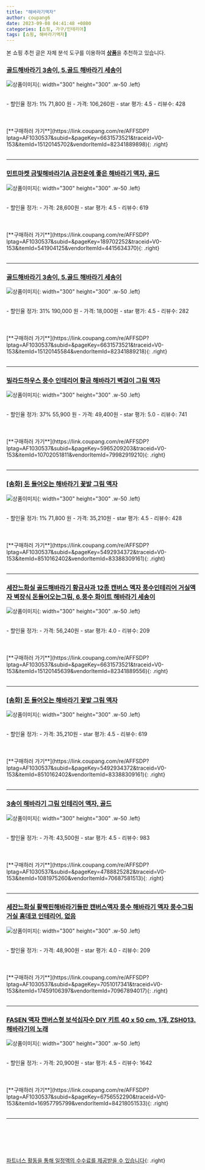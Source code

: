 ```yaml
---
title: "해바라기액자"
author: coupang6
date: 2023-09-08 04:41:48 +0800
categories: [쇼핑, 가구/인테리어]
tags: [쇼핑, 해바라기액자]
---
```


본 쇼핑 추천 글은 자체 분석 도구를 이용하여 [**상품**](https://link.coupang.com/a/bao1ui)을 추천하고 있습니다.

### [골드해바라기 3송이, 5.골드 해바라기 세송이](https://link.coupang.com/re/AFFSDP?lptag=AF1030537&subid=&pageKey=6631573521&traceid=V0-153&itemId=15120145702&vendorItemId=82341889898)

![상품이미지](https://thumbnail7.coupangcdn.com/thumbnails/remote/230x230ex/image/vendor_inventory/35ce/8b320a3b3fb779e12f6c20661eb7faad85fbd0d52be64c3e177ea51bbc99.jpg){: width="300" height="300" .w-50 .left}


<br>
- 할인율 정가: 1%  71,800   원
- 가격: 106,260원
- star 평가: 4.5
- 리뷰수: 428
<br>
<br>
<br>
<br>
[**구매하러 가기**](https://link.coupang.com/re/AFFSDP?lptag=AF1030537&subid=&pageKey=6631573521&traceid=V0-153&itemId=15120145702&vendorItemId=82341889898){: .right}
<br>
<br>

---

### [민트마켓 금빛해바라기A 금전운에 좋은 해바라기 액자, 골드](https://link.coupang.com/re/AFFSDP?lptag=AF1030537&subid=&pageKey=189702252&traceid=V0-153&itemId=541904125&vendorItemId=4415634370)

![상품이미지](https://thumbnail9.coupangcdn.com/thumbnails/remote/230x230ex/image/vendor_inventory/6431/aace348dd42651918e9185a2e917f5a9e87bf9c43b8e21ca490514319f38.jpg){: width="300" height="300" .w-50 .left}


<br>
- 할인율 정가: 
- 가격: 28,600원
- star 평가: 4.5
- 리뷰수: 619
<br>
<br>
<br>
<br>
[**구매하러 가기**](https://link.coupang.com/re/AFFSDP?lptag=AF1030537&subid=&pageKey=189702252&traceid=V0-153&itemId=541904125&vendorItemId=4415634370){: .right}
<br>
<br>

---

### [골드해바라기 3송이, 5.골드 해바라기 세송이](https://link.coupang.com/re/AFFSDP?lptag=AF1030537&subid=&pageKey=6631573521&traceid=V0-153&itemId=15120145584&vendorItemId=82341889218)

![상품이미지](https://thumbnail7.coupangcdn.com/thumbnails/remote/230x230ex/image/vendor_inventory/35ce/8b320a3b3fb779e12f6c20661eb7faad85fbd0d52be64c3e177ea51bbc99.jpg){: width="300" height="300" .w-50 .left}


<br>
- 할인율 정가: 31%  190,000   원
- 가격: 18,000원
- star 평가: 4.5
- 리뷰수: 282
<br>
<br>
<br>
<br>
[**구매하러 가기**](https://link.coupang.com/re/AFFSDP?lptag=AF1030537&subid=&pageKey=6631573521&traceid=V0-153&itemId=15120145584&vendorItemId=82341889218){: .right}
<br>
<br>

---

### [빌라드하우스 풍수 인테리어 황금 해바라기 벽걸이 그림 액자](https://link.coupang.com/re/AFFSDP?lptag=AF1030537&subid=&pageKey=5965209203&traceid=V0-153&itemId=10702051811&vendorItemId=79982919210)

![상품이미지](https://thumbnail10.coupangcdn.com/thumbnails/remote/230x230ex/image/retail/images/2970583860985857-9bec9d18-b9f8-4491-8bf1-895566270b9f.jpg){: width="300" height="300" .w-50 .left}


<br>
- 할인율 정가: 37%  55,900   원
- 가격: 49,400원
- star 평가: 5.0
- 리뷰수: 741
<br>
<br>
<br>
<br>
[**구매하러 가기**](https://link.coupang.com/re/AFFSDP?lptag=AF1030537&subid=&pageKey=5965209203&traceid=V0-153&itemId=10702051811&vendorItemId=79982919210){: .right}
<br>
<br>

---

### [[송화] 돈 들어오는 해바라기 꽃밭 그림 액자](https://link.coupang.com/re/AFFSDP?lptag=AF1030537&subid=&pageKey=5492934372&traceid=V0-153&itemId=8510162402&vendorItemId=83388309161)

![상품이미지](https://thumbnail7.coupangcdn.com/thumbnails/remote/230x230ex/image/vendor_inventory/cc62/ee796be5a70b5514e0b80385bca54642a9f3f8fe741eb1b5a456a7644b61.png){: width="300" height="300" .w-50 .left}


<br>
- 할인율 정가: 1%  71,800   원
- 가격: 35,210원
- star 평가: 4.5
- 리뷰수: 428
<br>
<br>
<br>
<br>
[**구매하러 가기**](https://link.coupang.com/re/AFFSDP?lptag=AF1030537&subid=&pageKey=5492934372&traceid=V0-153&itemId=8510162402&vendorItemId=83388309161){: .right}
<br>
<br>

---

### [세잔느화실 골드해바라기 황금사과 12종 캔버스 액자 풍수인테리어 거실액자 벽장식 돈들어오는그림, 6.풍수 화이트 해바라기 세송이](https://link.coupang.com/re/AFFSDP?lptag=AF1030537&subid=&pageKey=6631573521&traceid=V0-153&itemId=15120145639&vendorItemId=82341889556)

![상품이미지](https://thumbnail7.coupangcdn.com/thumbnails/remote/230x230ex/image/vendor_inventory/5649/2907987a32e58cd9084a6a09af5fbe13b125c078838a4aa89e40dfb7bedf.jpg){: width="300" height="300" .w-50 .left}


<br>
- 할인율 정가: 
- 가격: 56,240원
- star 평가: 4.0
- 리뷰수: 209
<br>
<br>
<br>
<br>
[**구매하러 가기**](https://link.coupang.com/re/AFFSDP?lptag=AF1030537&subid=&pageKey=6631573521&traceid=V0-153&itemId=15120145639&vendorItemId=82341889556){: .right}
<br>
<br>

---

### [[송화] 돈 들어오는 해바라기 꽃밭 그림 액자](https://link.coupang.com/re/AFFSDP?lptag=AF1030537&subid=&pageKey=5492934372&traceid=V0-153&itemId=8510162402&vendorItemId=83388309161)

![상품이미지](https://thumbnail7.coupangcdn.com/thumbnails/remote/230x230ex/image/vendor_inventory/cc62/ee796be5a70b5514e0b80385bca54642a9f3f8fe741eb1b5a456a7644b61.png){: width="300" height="300" .w-50 .left}


<br>
- 할인율 정가: 
- 가격: 35,210원
- star 평가: 4.5
- 리뷰수: 619
<br>
<br>
<br>
<br>
[**구매하러 가기**](https://link.coupang.com/re/AFFSDP?lptag=AF1030537&subid=&pageKey=5492934372&traceid=V0-153&itemId=8510162402&vendorItemId=83388309161){: .right}
<br>
<br>

---

### [3송이 해바라기 그림 인테리어 액자, 골드](https://link.coupang.com/re/AFFSDP?lptag=AF1030537&subid=&pageKey=4788825282&traceid=V0-153&itemId=1081975260&vendorItemId=70687581513)

![상품이미지](https://thumbnail6.coupangcdn.com/thumbnails/remote/230x230ex/image/retail/images/2020/05/12/17/1/f91756f9-5bcc-4fdf-bea2-0a25e4c65a2e.jpg){: width="300" height="300" .w-50 .left}


<br>
- 할인율 정가: 
- 가격: 43,500원
- star 평가: 4.5
- 리뷰수: 983
<br>
<br>
<br>
<br>
[**구매하러 가기**](https://link.coupang.com/re/AFFSDP?lptag=AF1030537&subid=&pageKey=4788825282&traceid=V0-153&itemId=1081975260&vendorItemId=70687581513){: .right}
<br>
<br>

---

### [세잔느화실 활짝핀해바라기들판 캔버스액자 풍수 해바라기 액자 풍수그림 거실 홈데코 인테리어, 없음](https://link.coupang.com/re/AFFSDP?lptag=AF1030537&subid=&pageKey=7051017341&traceid=V0-153&itemId=17459106397&vendorItemId=70967894017)

![상품이미지](https://thumbnail6.coupangcdn.com/thumbnails/remote/230x230ex/image/vendor_inventory/f82f/659b26ae17e6a606de7524e6aac4641ee1879f0241de801ecbf36dafa0f7.jpg){: width="300" height="300" .w-50 .left}


<br>
- 할인율 정가: 
- 가격: 48,900원
- star 평가: 4.0
- 리뷰수: 209
<br>
<br>
<br>
<br>
[**구매하러 가기**](https://link.coupang.com/re/AFFSDP?lptag=AF1030537&subid=&pageKey=7051017341&traceid=V0-153&itemId=17459106397&vendorItemId=70967894017){: .right}
<br>
<br>

---

### [FASEN 액자 캔버스형 보석십자수 DIY 키트 40 x 50 cm, 1개, ZSH013.해바라기의 노래](https://link.coupang.com/re/AFFSDP?lptag=AF1030537&subid=&pageKey=6756552290&traceid=V0-153&itemId=16957795799&vendorItemId=84218051533)

![상품이미지](https://thumbnail9.coupangcdn.com/thumbnails/remote/230x230ex/image/vendor_inventory/27ac/1074ea79fae2033ee0deed6bb0af2b693332a2e91c5bb2449d87f8bc947e.jpg){: width="300" height="300" .w-50 .left}


<br>
- 할인율 정가: 
- 가격: 20,900원
- star 평가: 4.5
- 리뷰수: 1642
<br>
<br>
<br>
<br>
[**구매하러 가기**](https://link.coupang.com/re/AFFSDP?lptag=AF1030537&subid=&pageKey=6756552290&traceid=V0-153&itemId=16957795799&vendorItemId=84218051533){: .right}
<br>
<br>

---
<br><br><br><br><br> [파트너스 활동을 통해 일정액의 수수료를 제공받을 수 있습니다](https://link.coupang.com/a/bao1ui){: .right}